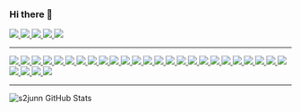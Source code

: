 ### Hi there 👋

<!--
**s2junn/s2junn** is a ✨ _special_ ✨ repository because its `README.md` (this file) appears on your GitHub profile.

Here are some ideas to get you started:

- 🔭 I’m currently working on ...
- 🌱 I’m currently learning ...
- 👯 I’m looking to collaborate on ...
- 🤔 I’m looking for help with ...
- 💬 Ask me about ...
- 📫 How to reach me: ...
- 😄 Pronouns: ...
- ⚡ Fun fact: ...

<a href="버튼을 눌렀을 때 이동할 링크" target="_blank">
  <img src="https://img.shields.io/badge/뱃지레이블-배경색?style=뱃지모양&logo=로고&logoColor=로고색상"/>
</a>

more icons..
- https://simpleicons.org/
-->

<a href="버튼을 눌렀을 때 이동할 링크" target="_blank">
  <img src="https://img.shields.io/badge/discord-fff?style=flat&logo=discord&logoColor=5865F2"/>
</a>

<a href="버튼을 눌렀을 때 이동할 링크" target="_blank">
  <img src="https://img.shields.io/badge/facebook-fff?style=flat&logo=facebook&logoColor=1877F2"/>
</a>

<a href="버튼을 눌렀을 때 이동할 링크" target="_blank">
  <img src="https://img.shields.io/badge/instagram-fff?style=flat&logo=instagram&logoColor=E4405F"/>
</a>

<a href="버튼을 눌렀을 때 이동할 링크" target="_blank">
  <img src="https://img.shields.io/badge/line-fff?style=flat&logo=line&logoColor=00C300"/>
</a>

<a href="버튼을 눌렀을 때 이동할 링크" target="_blank">
  <img src="https://img.shields.io/badge/whatsapp-fff?style=flat&logo=whatsapp&logoColor=25D366"/>
</a>

---

<a href="버튼을 눌렀을 때 이동할 링크" target="_blank">
  <img src="https://img.shields.io/badge/android-fff?style=flat&logo=android&logoColor=3DDC84"/>
</a>

<a href="버튼을 눌렀을 때 이동할 링크" target="_blank">
  <img src="https://img.shields.io/badge/apollographql-fff?style=flat&logo=apollographql&logoColor=311C87"/>
</a>

<a href="버튼을 눌렀을 때 이동할 링크" target="_blank">
  <img src="https://img.shields.io/badge/axios-fff?style=flat&logo=axios&logoColor=5A29E4"/>
</a>

<a href="버튼을 눌렀을 때 이동할 링크" target="_blank">
  <img src="https://img.shields.io/badge/babel-fff?style=flat&logo=babel&logoColor=F9DC3E"/>
</a>

<a href="버튼을 눌렀을 때 이동할 링크" target="_blank">
  <img src="https://img.shields.io/badge/backbone.js-fff?style=flat&logo=backbonedotjs&logoColor=0071B5"/>
</a>

<a href="버튼을 눌렀을 때 이동할 링크" target="_blank">
  <img src="https://img.shields.io/badge/css3-fff?style=flat&logo=css3&logoColor=1572B6"/>
</a>

<a href="버튼을 눌렀을 때 이동할 링크" target="_blank">
  <img src="https://img.shields.io/badge/deno-fff?style=flat&logo=deno&logoColor=000000"/>
</a>

<a href="버튼을 눌렀을 때 이동할 링크" target="_blank">
  <img src="https://img.shields.io/badge/eslint-fff?style=flat&logo=eslint&logoColor=4B32C3"/>
</a>

<a href="버튼을 눌렀을 때 이동할 링크" target="_blank">
  <img src="https://img.shields.io/badge/github-fff?style=flat&logo=github&logoColor=181717"/>
</a>

<a href="버튼을 눌렀을 때 이동할 링크" target="_blank">
  <img src="https://img.shields.io/badge/html5-fff?style=flat&logo=html5&logoColor=E34F26"/>
</a>

<a href="버튼을 눌렀을 때 이동할 링크" target="_blank">
  <img src="https://img.shields.io/badge/i18next-fff?style=flat&logo=i18next&logoColor=26A69A"/>
</a>

<a href="버튼을 눌렀을 때 이동할 링크" target="_blank">
  <img src="https://img.shields.io/badge/javascript-fff?style=flat&logo=javascript&logoColor=F7DF1E"/>
</a>

<a href="버튼을 눌렀을 때 이동할 링크" target="_blank">
  <img src="https://img.shields.io/badge/vercel-fff?style=flat&logo=vercel&logoColor=000000"/>
</a>

<a href="버튼을 눌렀을 때 이동할 링크" target="_blank">
  <img src="https://img.shields.io/badge/verdaccio-fff?style=flat&logo=verdaccio&logoColor=4B5E40"/>
</a>

<a href="버튼을 눌렀을 때 이동할 링크" target="_blank">
  <img src="https://img.shields.io/badge/vim-fff?style=flat&logo=vim&logoColor=019733"/>
</a>

<a href="버튼을 눌렀을 때 이동할 링크" target="_blank">
  <img src="https://img.shields.io/badge/vscode-fff?style=flat&logo=visualstudiocode&logoColor=007ACC"/>
</a>

<a href="버튼을 눌렀을 때 이동할 링크" target="_blank">
  <img src="https://img.shields.io/badge/vite-fff?style=flat&logo=vite&logoColor=646CFF"/>
</a>

<a href="버튼을 눌렀을 때 이동할 링크" target="_blank">
  <img src="https://img.shields.io/badge/vue.js-fff?style=flat&logo=vuedotjs&logoColor=4FC08D"/>
</a>

<a href="버튼을 눌렀을 때 이동할 링크" target="_blank">
  <img src="https://img.shields.io/badge/w3c-fff?style=flat&logo=w3c&logoColor=005A9C"/>
</a>

<a href="버튼을 눌렀을 때 이동할 링크" target="_blank">
  <img src="https://img.shields.io/badge/webpack-fff?style=flat&logo=webpack&logoColor=8DD6F9"/>
</a>

<a href="버튼을 눌렀을 때 이동할 링크" target="_blank">
  <img src="https://img.shields.io/badge/webrtc-fff?style=flat&logo=webrtc&logoColor=333333"/>
</a>

<a href="버튼을 눌렀을 때 이동할 링크" target="_blank">
  <img src="https://img.shields.io/badge/webstorm-fff?style=flat&logo=webstorm&logoColor=000000"/>
</a>

<a href="버튼을 눌렀을 때 이동할 링크" target="_blank">
  <img src="https://img.shields.io/badge/wordpress-fff?style=flat&logo=wordpress&logoColor=21759B"/>
</a>

<a href="버튼을 눌렀을 때 이동할 링크" target="_blank">
  <img src="https://img.shields.io/badge/xamarin-fff?style=flat&logo=xamarin&logoColor=3498DB"/>
</a>

<a href="버튼을 눌렀을 때 이동할 링크" target="_blank">
  <img src="https://img.shields.io/badge/xcode-fff?style=flat&logo=xcode&logoColor=147EFB"/>
</a>

<a href="버튼을 눌렀을 때 이동할 링크" target="_blank">
  <img src="https://img.shields.io/badge/yarn-fff?style=flat&logo=linkedin&logoColor=0A66C2"/>
</a>

<a href="버튼을 눌렀을 때 이동할 링크" target="_blank">
  <img src="https://img.shields.io/badge/youtube-fff?style=flat&logo=yarn&logoColor=2C8EBB"/>
</a>

<a href="버튼을 눌렀을 때 이동할 링크" target="_blank">
  <img src="https://img.shields.io/badge/youtube-fff?style=flat&logo=youtube&logoColor=FF0000"/>
</a>

<a href="버튼을 눌렀을 때 이동할 링크" target="_blank">
  <img src="https://img.shields.io/badge/zoom-fff?style=flat&logo=zoom&logoColor=2D8CFF"/>
</a>

---

![s2junn GitHub Stats](https://server.dooboo.io/github-stats-advanced/s2junn)
